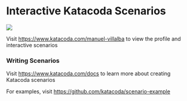 # Interactive Katacoda Scenarios

[![](http://shields.katacoda.com/katacoda/manuel-villalba/count.svg)](https://www.katacoda.com/manuel-villalba "Get your profile on Katacoda.com")

Visit https://www.katacoda.com/manuel-villalba to view the profile and interactive scenarios

### Writing Scenarios
Visit https://www.katacoda.com/docs to learn more about creating Katacoda scenarios

For examples, visit https://github.com/katacoda/scenario-example
